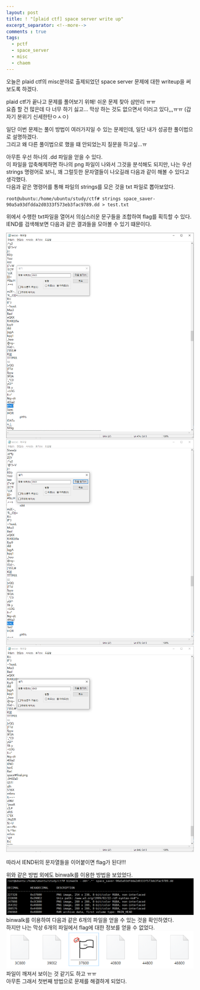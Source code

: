 ```yaml
---
layout: post
title: ! "[plaid ctf] space server write up"
excerpt_separator: <!--more-->
comments : true
tags:
  - pctf
  - space_server
  - misc
  - chaem
---
```


오늘은 plaid ctf의 misc분야로 출제되었던 space server 문제에 대한 writeup을 써보도록 하겠다.  

<!--more-->

plaid ctf가 끝나고 문제를 풀어보기 위해! 쉬운 문제 찾아 삼만리 ㅠㅠ  
요즘 할 건 많은데 다 너무 하기 싫고... 막상 하는 것도 없으면서 이러고 있다,,,ㅠㅠ (갑자기 분위기 신세한탄ㅇㅅㅇ)  

일단 이번 문제는 풀이 방법이 여러가지일 수 있는 문제인데, 일단 내가 성공한 풀이법으로 설명하겠다.  
그리고 왜 다른 풀이법으로 했을 떄 안되었는지 질문을 하고싶...ㅠ  

아무튼 우선 하나의 .dd 파일을 얻을 수 있다.  
이 파일을 압축해제하면 하나의 png 파일이 나와서 그것을 분석해도 되지만, 나는 우선 strings 명령어로 보니, 꽤 그럴듯한 문자열들이 나오길래 다음과 같이 해볼 수 있다고 생각했다.  
다음과 같은 명령어를 통해 파일의 strings를 모은 것을 txt 파일로 뽑아보았다.  

```
root@ubuntu:/home/ubuntu/study/ctf# strings space_saver-90a5a93dfdda2d0333f573eb3fac9789.dd > test.txt
```

위에서 수행한 txt파일을 열어서 의심스러운 문구들을 조합하여 flag를 획득할 수 있다.  
IEND를 검색해보면 다음과 같은 결과들을 모아볼 수 있기 떄문이다.  

![](/images/chaem/pctf/space_saver_01.PNG)  
![](/images/chaem/pctf/space_saver_02.PNG)  
![](/images/chaem/pctf/space_saver_03.PNG)  

따라서 IEND뒤의 문자열들을 이어붙이면 flag가 된다!!!  

위와 같은 방법 외에도 binwalk를 이용한 방법을 보았었다.  
![](/images/chaem/pctf/space_saver_04.PNG)  
binwalk를 이용하여 다음과 같은 6개의 파일을 얻을 수 있는 것을 확인하였다.  
하지만 나는 막상 6개의 파일에서 flag에 대한 정보를 얻을 수 없었다.  
![](/images/chaem/pctf/space_saver_05.PNG)  
파일이 깨져서 보이는 것 같기도 하고 ㅠㅠ  
아무튼 그래서 첫번째 방법으로 문제를 해결하게 되었다.  
